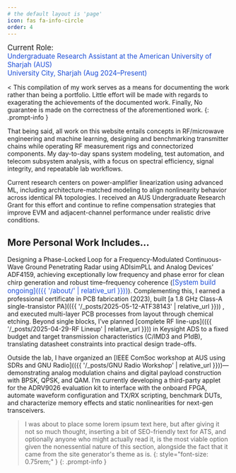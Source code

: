 ```yaml
---
# the default layout is 'page'
icon: fas fa-info-circle
order: 4
---
```


 <span style="font-size:1.05rem">Current Role:</span><br>
 <span style="font-size:0.95rem; color:#1d4ed8;">Undergraduate Research Assistant at the American University of Sharjah (AUS)<br>
University City, Sharjah (Aug 2024–Present)
</span>

< This compilation of my work serves as a means for documenting the work rather than being a portfolio. Little effort will be made with regards to exagerating the achievements of the documented work. Finally, No guarantee is made on the correctness of the aforementioned work.
{: .prompt-info }

That being said, all work on this website entails concepts in RF/microwave engineering and machine learning, designing and benchmarking transmitter chains while operating RF measurement rigs and connectorized components. My day-to-day spans system modeling, test automation, and telecom subsystem analysis, with a focus on spectral efficiency, signal integrity, and repeatable lab workflows.

Current research centers on power-amplifier linearization using advanced ML, including architecture-matched modeling to align nonlinearity behavior across identical PA topologies. I received an AUS Undergraduate Research Grant for this effort and continue to refine compensation strategies that improve EVM and adjacent-channel performance under realistic drive conditions.


## More Personal Work Includes...
Designing a Phase-Locked Loop for a Frequency-Modulated Continuous-Wave Ground Penetrating Radar using ADIsimPLL and Analog Devices’ ADF4159, achieving exceptionally low frequency and phase error for clean chirp generation and robust time–frequency coherence 
(<span style="font-size:0.95rem; color:#1d4ed8;">[System build ongoing](({{ '/about/' | relative_url }}))</span>).
Complementing this, I earned a professional certificate in PCB fabrication (2023), built 
[a 1.8 GHz Class-A single-transistor PA](({{ '/_posts/2025-05-12-ATF38143' | relative_url }}))
, and executed multi-layer PCB processes from layout through chemical etching. Beyond single blocks, I’ve planned 
[complete RF line-ups](({{ '/_posts/2025-04-29-RF Lineup' | relative_url }})) 
in Keysight ADS  to a fixed budget and target transmission characteristics (C/IMD3 and P1dB), translating datasheet constraints into practical design trade-offs.
<link rel="icon" href="/assets/img/Keysight_favicon.ico" type="image/x-icon">

Outside the lab, I have organized an [IEEE ComSoc workshop at AUS using SDRs and GNU Radio](({{ '/_posts/GNU Radio Workshop' | relative_url }}))—demonstrating analog modulation chains and digital payload construction with BPSK, QPSK, and QAM. I’m currently developing a third-party applet for the ADRV9026 evaluation kit to interface with the onboard FPGA, automate waveform configuration and TX/RX scripting, benchmark DUTs, and characterize memory effects and static nonlinearities for next-gen transceivers.

<!-- > Add Markdown syntax content to file `_tabs/about.md`{: .filepath } and it will show up on this page. -->

> I was about to place some lorem ipsum text here, but after giving it not so much thought, inserting a bit of SEO-friendly text for ATS, and optionally anyone who might actually read it, is the most viable option given the nonessential nature of this section, alongside the fact that it came from the site generator's theme as is.
{: style="font-size: 0.75rem;" }
{: .prompt-info }
